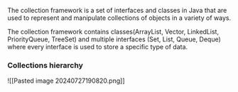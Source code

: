 The collection framework is a set of interfaces and classes in Java that are used to represent and manipulate collections of objects in a variety of ways.

The collection framework contains classes(ArrayList, Vector, LinkedList, PriorityQueue, TreeSet) and multiple interfaces (Set, List, Queue, Deque) where every interface is used to store a specific type of data.

### Collections hierarchy

![[Pasted image 20240727190820.png]]